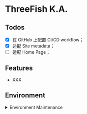 # ThreeFish K.A.

## Todos

- [x] 在 GitHub 上配置 CI/CD workflow；
- [x] 适配 Site metadata；
- [ ] 适配 Home Page；

## Features

- XXX

## Environment

<details>
    <summary>Environment Maintenance</summary>

1. Install Node.js

   ```bash
   # installs nvm (Node Version Manager)
   curl -o- https://raw.githubusercontent.com/nvm-sh/nvm/v0.39.7/install.sh | bash

   # download and install Node.js (you may need to restart the terminal)
   nvm install 20

   # verifies the right Node.js version is in the environment
   node -v # should print `v20.15.0`

   # verifies the right NPM version is in the environment
   npm -v # should print `10.7.0`
   ```

2. Create Project[aurelius-huang]

   ```bash
   npx create-docusaurus@latest aurelius-huang classic --typescript
   ```

3. Install Runtime Packages

   ```bash
   yarn
   ```

4. Start Development Server

   ```bash
   yarn start
   ```

   This command starts a local development server and opens up a browser window. Most changes are reflected live without
   having to restart the server.

5. Build

   ```bash
   yarn build
   ```

   This command generates static content into the `build` directory and can be served using any static contents hosting
   service.

6. Deployment

   ```bash
   USE_SSH=true yarn deploy
   ```

   Not using SSH:

   ```
   GIT_USER=<Your GitHub username> yarn deploy
   ```

   If you are using GitHub pages for hosting, this command is a convenient way to build the website and push to
   the `gh-pages` branch.

</details>
